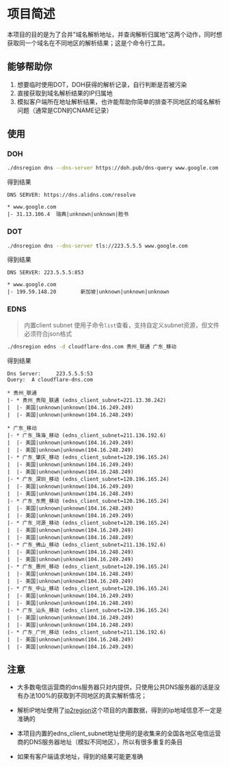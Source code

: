 # 项目简述

本项目的目的是为了合并"域名解析地址，并查询解析归属地"这两个动作，同时想获取同一个域名在不同地区的解析结果；这是个命令行工具。

## 能够帮助你

1. 想要临时使用DOT，DOH获得的解析记录，自行判断是否被污染
2. 直接获取到域名解析结果的IP归属地
3. 模拟客户端所在地址解析结果，也许能帮助你简单的排查不同地区的域名解析问题（通常是CDN的CNAME记录）

## 使用

### DOH

```bash
./dnsregion dns --dns-server https://doh.pub/dns-query www.google.com
```

得到结果

```
DNS SERVER: https://dns.alidns.com/resolve

* www.google.com
|- 31.13.106.4  瑞典|unknown|unknown|脸书
```

### DOT

```bash
./dnsregion dns --dns-server tls://223.5.5.5 www.google.com
```

得到结果

```
DNS SERVER: 223.5.5.5:853

* www.google.com
|- 199.59.148.20        新加坡|unknown|unknown|unknown
```

### EDNS

> 内置client subnet 使用子命令`list`查看，支持自定义subnet资源，但文件必须符合json格式

```bash
./dnsregion edns -d cloudflare-dns.com 贵州_联通 广东_移动
```

得到结果

```
Dns Server:     223.5.5.5:53
Query:  A cloudflare-dns.com

* 贵州_联通
|- * 贵州_贵阳_联通 (edns_client_subnet=221.13.30.242)
|  |- 美国|unknown|unknown(104.16.249.249)
|  |- 美国|unknown|unknown(104.16.248.249)

* 广东_移动
|- * 广东_珠海_移动 (edns_client_subnet=211.136.192.6)
|  |- 美国|unknown|unknown(104.16.249.249)
|  |- 美国|unknown|unknown(104.16.248.249)
|- * 广东_肇庆_移动 (edns_client_subnet=120.196.165.24)
|  |- 美国|unknown|unknown(104.16.249.249)
|  |- 美国|unknown|unknown(104.16.248.249)
|- * 广东_深圳_移动 (edns_client_subnet=120.196.165.24)
|  |- 美国|unknown|unknown(104.16.249.249)
|  |- 美国|unknown|unknown(104.16.248.249)
|- * 广东_东莞_移动 (edns_client_subnet=120.196.165.24)
|  |- 美国|unknown|unknown(104.16.248.249)
|  |- 美国|unknown|unknown(104.16.249.249)
|- * 广东_河源_移动 (edns_client_subnet=120.196.165.24)
|  |- 美国|unknown|unknown(104.16.249.249)
|  |- 美国|unknown|unknown(104.16.248.249)
|- * 广东_佛山_移动 (edns_client_subnet=211.136.192.6)
|  |- 美国|unknown|unknown(104.16.248.249)
|  |- 美国|unknown|unknown(104.16.249.249)
|- * 广东_惠州_移动 (edns_client_subnet=120.196.165.24)
|  |- 美国|unknown|unknown(104.16.248.249)
|  |- 美国|unknown|unknown(104.16.249.249)
|- * 广东_中山_移动 (edns_client_subnet=120.196.165.24)
|  |- 美国|unknown|unknown(104.16.249.249)
|  |- 美国|unknown|unknown(104.16.248.249)
|- * 广东_汕头_移动 (edns_client_subnet=120.196.165.24)
|  |- 美国|unknown|unknown(104.16.249.249)
|  |- 美国|unknown|unknown(104.16.248.249)
|- * 广东_广州_移动 (edns_client_subnet=211.136.192.6)
|  |- 美国|unknown|unknown(104.16.248.249)
|  |- 美国|unknown|unknown(104.16.249.249)
```

## 注意

* 大多数电信运营商的dns服务器只对内提供，只使用公共DNS服务器的话是没有办法100%的获取到不同地区的真实解析情况；
* 解析IP地址使用了[ip2region](https://github.com/lionsoul2014/ip2region)这个项目的内置数据，得到的ip地域信息不一定是准确的
* 本项目内置的edns_client_subnet地址使用的是收集来的全国各地区电信运营商的DNS服务器地址（模拟不同地区），所以有很多重复的条目

* 如果有客户端请求地址，得到的结果可能更准确